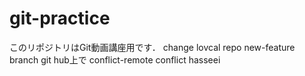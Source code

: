 # git-practice
このリポジトリはGit動画講座用です．
change lovcal repo
new-feature branch
git hub上で
conflict-remote conflict hasseei

